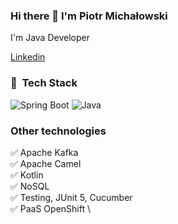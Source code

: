 ### Hi there 👋 I'm Piotr Michałowski
I'm Java Developer

[Linkedin](https://www.linkedin.com/in/piotr-michałowski-97a0aa183/)

### 🚀 &nbsp;Tech Stack

![Spring Boot](https://img.shields.io/badge/springboot-%236DB33F.svg?style=for-the-badge&logo=springboot&logoColor=white)
![Java](https://img.shields.io/badge/java-%23ED8B00.svg?style=for-the-badge&logo=java&logoColor=white)

### Other technologies
✅ Apache Kafka \
✅ Apache Camel \
✅ Kotlin \
✅ NoSQL \
✅ Testing, JUnit 5, Cucumber \
✅ PaaS OpenShift \
